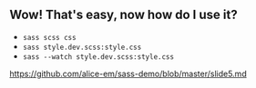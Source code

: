 ## Wow! That's easy, now how do I use it?
- `sass scss css`
- `sass style.dev.scss:style.css`
- `sass --watch style.dev.scss:style.css`

https://github.com/alice-em/sass-demo/blob/master/slide5.md
